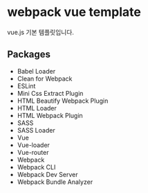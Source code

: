 # webpack vue template

vue.js 기본 템플릿입니다.

## Packages

- Babel Loader
- Clean for Webpack
- ESLint
- Mini Css Extract Plugin
- HTML Beautify Webpack Plugin
- HTML Loader
- HTML Webpack Plugin
- SASS
- SASS Loader
- Vue
- Vue-loader
- Vue-router
- Webpack
- Webpack CLI
- Webpack Dev Server
- Webpack Bundle Analyzer
